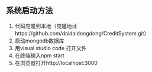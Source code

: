## 系统启动方法

1. 代码克隆到本地（克隆地址https://github.com/daidaidongdong/CreditSystem.git）
2. 启动mongodb数据库
3. 用visual studio code 打开文件
4. 在终端输入npm start
5. 在浏览器打开http://localhost:3000